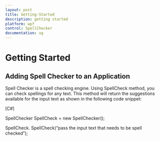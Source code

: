 ```yaml
---
layout: post
title: Getting-Started
description: getting started
platform: wpf
control: SpellChecker
documentation: ug
---
```


# Getting Started

## Adding Spell Checker to an Application

Spell Checker is a spell checking engine. Using SpellCheck method, you can check spellings for any text. This method will return the suggestions available for the input text as shown in the following code snippet: 



[C#]

SpellChecker SpellCheck = new SpellChecker();

SpellCheck. SpellCheck(“pass the input text that needs to be spell checked”);





